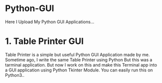 # Python-GUI
Here I Upload My Python GUI Applications...

<h1>1. Table Printer GUI</h1>
<p>Table Printer is a simple but useful Python GUI Application made by me. Sometime ago, I write the same Table Printer using Python But this was a tarminal application. But now I work on this and make this Terminal app into a GUI application using Python Tkinter Module. You can easily run this on Python3..</p>
